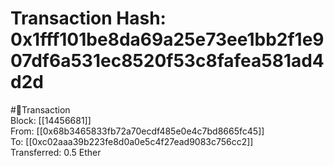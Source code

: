 
Transaction Hash: 0x1fff101be8da69a25e73ee1bb2f1e907df6a531ec8520f53c8fafea581ad4d2d
====================================================================================
  
#💸Transaction  
Block: [[14456681]]  
From: [[0x68b3465833fb72a70ecdf485e0e4c7bd8665fc45]]  
To: [[0xc02aaa39b223fe8d0a0e5c4f27ead9083c756cc2]]  
Transferred: 0.5 Ether